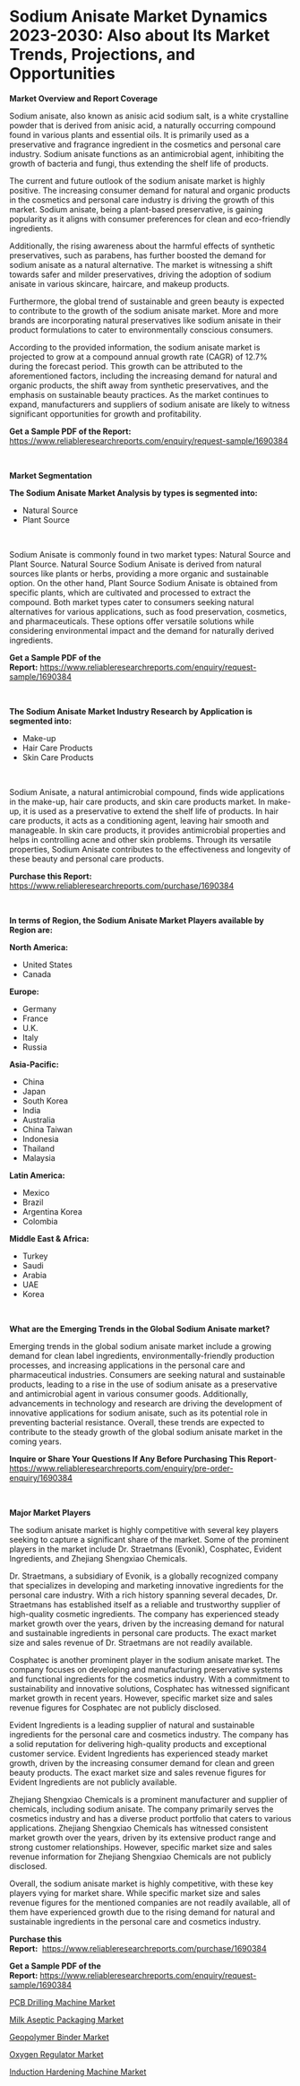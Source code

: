 <p><h1>Sodium Anisate Market Dynamics 2023-2030: Also about Its Market Trends, Projections, and Opportunities</h1></p><p><strong>Market Overview and Report Coverage</strong></p>
<p><p>Sodium anisate, also known as anisic acid sodium salt, is a white crystalline powder that is derived from anisic acid, a naturally occurring compound found in various plants and essential oils. It is primarily used as a preservative and fragrance ingredient in the cosmetics and personal care industry. Sodium anisate functions as an antimicrobial agent, inhibiting the growth of bacteria and fungi, thus extending the shelf life of products.</p><p>The current and future outlook of the sodium anisate market is highly positive. The increasing consumer demand for natural and organic products in the cosmetics and personal care industry is driving the growth of this market. Sodium anisate, being a plant-based preservative, is gaining popularity as it aligns with consumer preferences for clean and eco-friendly ingredients.</p><p>Additionally, the rising awareness about the harmful effects of synthetic preservatives, such as parabens, has further boosted the demand for sodium anisate as a natural alternative. The market is witnessing a shift towards safer and milder preservatives, driving the adoption of sodium anisate in various skincare, haircare, and makeup products.</p><p>Furthermore, the global trend of sustainable and green beauty is expected to contribute to the growth of the sodium anisate market. More and more brands are incorporating natural preservatives like sodium anisate in their product formulations to cater to environmentally conscious consumers.</p><p>According to the provided information, the sodium anisate market is projected to grow at a compound annual growth rate (CAGR) of 12.7% during the forecast period. This growth can be attributed to the aforementioned factors, including the increasing demand for natural and organic products, the shift away from synthetic preservatives, and the emphasis on sustainable beauty practices. As the market continues to expand, manufacturers and suppliers of sodium anisate are likely to witness significant opportunities for growth and profitability.</p></p>
<p><strong>Get a Sample PDF of the Report:</strong> <a href="https://www.reliableresearchreports.com/enquiry/request-sample/1690384">https://www.reliableresearchreports.com/enquiry/request-sample/1690384</a></p>
<p>&nbsp;</p>
<p><strong>Market Segmentation</strong></p>
<p><strong>The Sodium Anisate Market Analysis by types is segmented into:</strong></p>
<p><ul><li>Natural Source</li><li>Plant Source</li></ul></p>
<p>&nbsp;</p>
<p><p>Sodium Anisate is commonly found in two market types: Natural Source and Plant Source. Natural Source Sodium Anisate is derived from natural sources like plants or herbs, providing a more organic and sustainable option. On the other hand, Plant Source Sodium Anisate is obtained from specific plants, which are cultivated and processed to extract the compound. Both market types cater to consumers seeking natural alternatives for various applications, such as food preservation, cosmetics, and pharmaceuticals. These options offer versatile solutions while considering environmental impact and the demand for naturally derived ingredients.</p></p>
<p><strong>Get a Sample PDF of the Report:</strong>&nbsp;<a href="https://www.reliableresearchreports.com/enquiry/request-sample/1690384">https://www.reliableresearchreports.com/enquiry/request-sample/1690384</a></p>
<p>&nbsp;</p>
<p><strong>The Sodium Anisate Market Industry Research by Application is segmented into:</strong></p>
<p><ul><li>Make-up</li><li>Hair Care Products</li><li>Skin Care Products</li></ul></p>
<p>&nbsp;</p>
<p><p>Sodium Anisate, a natural antimicrobial compound, finds wide applications in the make-up, hair care products, and skin care products market. In make-up, it is used as a preservative to extend the shelf life of products. In hair care products, it acts as a conditioning agent, leaving hair smooth and manageable. In skin care products, it provides antimicrobial properties and helps in controlling acne and other skin problems. Through its versatile properties, Sodium Anisate contributes to the effectiveness and longevity of these beauty and personal care products.</p></p>
<p><strong>Purchase this Report:</strong>&nbsp; <a href="https://www.reliableresearchreports.com/purchase/1690384">https://www.reliableresearchreports.com/purchase/1690384</a></p>
<p>&nbsp;</p>
<p><strong>In terms of Region, the Sodium Anisate Market Players available by Region are:</strong></p>
<p>
    <p> <strong> North America: </strong>
        <ul>
            <li>United States</li>
            <li>Canada</li>
        </ul>
        </p> 
    <p> <strong> Europe: </strong>
        <ul>
            <li>Germany</li>
            <li>France</li>
            <li>U.K.</li>
            <li>Italy</li>
            <li>Russia</li>
        </ul>
        </p> 
    <p> <strong> Asia-Pacific: </strong>
        <ul>
            <li>China</li>
            <li>Japan</li>
            <li>South Korea</li>
            <li>India</li>
            <li>Australia</li>
            <li>China Taiwan</li>
            <li>Indonesia</li>
            <li>Thailand</li>
            <li>Malaysia</li>
        </ul>
        </p> 
    <p> <strong> Latin America: </strong>
        <ul>
            <li>Mexico</li>
            <li>Brazil</li>
            <li>Argentina Korea</li>
            <li>Colombia</li>
        </ul>
        </p> 
    <p> <strong> Middle East & Africa: </strong>
        <ul>
            <li>Turkey</li>
            <li>Saudi</li>
            <li>Arabia</li>
            <li>UAE</li>
            <li>Korea</li>
        </ul>
    </p>
    </p>
<p>&nbsp;</p>
<p><strong>What are the Emerging Trends in the Global Sodium Anisate market?</strong></p>
<p><p>Emerging trends in the global sodium anisate market include a growing demand for clean label ingredients, environmentally-friendly production processes, and increasing applications in the personal care and pharmaceutical industries. Consumers are seeking natural and sustainable products, leading to a rise in the use of sodium anisate as a preservative and antimicrobial agent in various consumer goods. Additionally, advancements in technology and research are driving the development of innovative applications for sodium anisate, such as its potential role in preventing bacterial resistance. Overall, these trends are expected to contribute to the steady growth of the global sodium anisate market in the coming years.</p></p>
<p><strong>Inquire or Share Your Questions If Any Before Purchasing This Report</strong>- <a href="https://www.reliableresearchreports.com/enquiry/pre-order-enquiry/1690384">https://www.reliableresearchreports.com/enquiry/pre-order-enquiry/1690384</a></p>
<p>&nbsp;</p>
<p><strong>Major Market Players</strong></p>
<p><p>The sodium anisate market is highly competitive with several key players seeking to capture a significant share of the market. Some of the prominent players in the market include Dr. Straetmans (Evonik), Cosphatec, Evident Ingredients, and Zhejiang Shengxiao Chemicals.</p><p>Dr. Straetmans, a subsidiary of Evonik, is a globally recognized company that specializes in developing and marketing innovative ingredients for the personal care industry. With a rich history spanning several decades, Dr. Straetmans has established itself as a reliable and trustworthy supplier of high-quality cosmetic ingredients. The company has experienced steady market growth over the years, driven by the increasing demand for natural and sustainable ingredients in personal care products. The exact market size and sales revenue of Dr. Straetmans are not readily available.</p><p>Cosphatec is another prominent player in the sodium anisate market. The company focuses on developing and manufacturing preservative systems and functional ingredients for the cosmetics industry. With a commitment to sustainability and innovative solutions, Cosphatec has witnessed significant market growth in recent years. However, specific market size and sales revenue figures for Cosphatec are not publicly disclosed.</p><p>Evident Ingredients is a leading supplier of natural and sustainable ingredients for the personal care and cosmetics industry. The company has a solid reputation for delivering high-quality products and exceptional customer service. Evident Ingredients has experienced steady market growth, driven by the increasing consumer demand for clean and green beauty products. The exact market size and sales revenue figures for Evident Ingredients are not publicly available.</p><p>Zhejiang Shengxiao Chemicals is a prominent manufacturer and supplier of chemicals, including sodium anisate. The company primarily serves the cosmetics industry and has a diverse product portfolio that caters to various applications. Zhejiang Shengxiao Chemicals has witnessed consistent market growth over the years, driven by its extensive product range and strong customer relationships. However, specific market size and sales revenue information for Zhejiang Shengxiao Chemicals are not publicly disclosed.</p><p>Overall, the sodium anisate market is highly competitive, with these key players vying for market share. While specific market size and sales revenue figures for the mentioned companies are not readily available, all of them have experienced growth due to the rising demand for natural and sustainable ingredients in the personal care and cosmetics industry.</p></p>
<p><strong>Purchase this Report:</strong>&nbsp;&nbsp;<a href="https://www.reliableresearchreports.com/purchase/1690384">https://www.reliableresearchreports.com/purchase/1690384</a></p>
<p></p>
<p><strong>Get a Sample PDF of the Report:</strong>&nbsp;<a href="https://www.reliableresearchreports.com/enquiry/request-sample/1690384">https://www.reliableresearchreports.com/enquiry/request-sample/1690384</a></p>
<p><p><a href="https://medium.com/@anndavis1924/pcb-drilling-machine-market-trends-and-market-analysis-forecasted-for-period-2023-2030-d8342ea9f649">PCB Drilling Machine Market</a></p><p><a href="https://github.com/aashishrp/Market-Research-Report-List-1/blob/main/milk-aseptic-packaging-market.md">Milk Aseptic Packaging Market</a></p><p><a href="https://github.com/aashishrp02/Market-Research-Report-List-1/blob/main/geopolymer-binder-market.md">Geopolymer Binder Market</a></p><p><a href="https://medium.com/@judithhoffman05/oxygen-regulator-market-research-report-its-history-and-forecast-2023-to-2030-ee225c3eba5a">Oxygen Regulator Market</a></p><p><a href="https://medium.com/@angelaarnold1941/induction-hardening-machine-market-analysis-and-sze-forecasted-for-period-from-2023-to-2030-b78eef3f7b5e">Induction Hardening Machine Market</a></p></p>